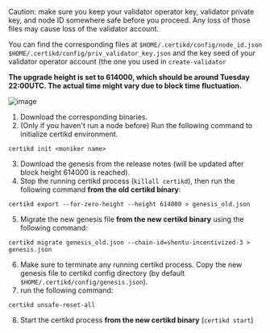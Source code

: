 Caution: make sure you keep your validator operator key, validator private key, and node ID somewhere safe before you proceed. Any loss of those files may cause loss of the validator account.

You can find the corresponding files at `$HOME/.certikd/config/node_id.json $HOME/.certikd/config/priv_validator_key.json` and the key seed of your validator operator account (the one you used in `create-validator`

<b> The upgrade height is set to 614000, which should be around Tuesday 22:00UTC. The actual time might vary due to block time fluctuation.</b>


![image](https://user-images.githubusercontent.com/52583590/91777687-8d96b800-ebbe-11ea-9024-b3579a6a5045.png)

 1. Download the corresponding binaries.
 2. (Only if you haven't run a node before) Run the following command to initialize certikd environment.
```
certikd init <moniker name>
``` 
 3. Download the genesis from the release notes (will be updated after block height 614000 is reached).
 4. Stop the running certikd process (`killall certikd`), then run the following command <b>from the old certikd binary</b>:
```
certikd export --for-zero-height --height 614000 > genesis_old.json
```
 5. Migrate the new genesis file <b>from the new certikd binary</b> using the following command:
```
certikd migrate genesis_old.json --chain-id=shentu-incentivized-3 > genesis.json
```
 6. Make sure to terminate any running certikd process. Copy the new genesis file to certikd config directory (by default `$HOME/.certikd/config/genesis.json`).
 7. run the following command:
```
certikd unsafe-reset-all
```
 8. Start the certikd process <b>from the new certikd binary</b> (`certikd start`)
